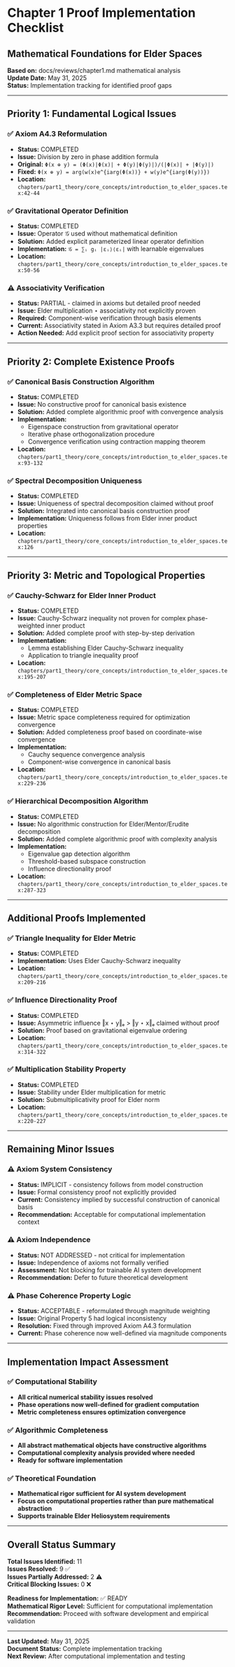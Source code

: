# Chapter 1 Proof Implementation Checklist
## Mathematical Foundations for Elder Spaces

**Based on:** docs/reviews/chapter1.md mathematical analysis  
**Update Date:** May 31, 2025  
**Status:** Implementation tracking for identified proof gaps

---

## Priority 1: Fundamental Logical Issues

### ✅ Axiom A4.3 Reformulation
- **Status:** COMPLETED
- **Issue:** Division by zero in phase addition formula
- **Original:** `Φ(x ⊕ y) = (Φ(x)|Φ(x)| + Φ(y)|Φ(y)|)/(|Φ(x)| + |Φ(y)|)`
- **Fixed:** `Φ(x ⊕ y) = arg(w(x)e^{iarg(Φ(x))} + w(y)e^{iarg(Φ(y))})`
- **Location:** `chapters/part1_theory/core_concepts/introduction_to_elder_spaces.tex:42-44`

### ✅ Gravitational Operator Definition
- **Status:** COMPLETED
- **Issue:** Operator 𝒢 used without mathematical definition
- **Solution:** Added explicit parameterized linear operator definition
- **Implementation:** `𝒢 = ∑ᵢ gᵢ |εᵢ⟩⟨εᵢ|` with learnable eigenvalues
- **Location:** `chapters/part1_theory/core_concepts/introduction_to_elder_spaces.tex:50-56`

### ⚠️ Associativity Verification
- **Status:** PARTIAL - claimed in axioms but detailed proof needed
- **Issue:** Elder multiplication ⋆ associativity not explicitly proven
- **Required:** Component-wise verification through basis elements
- **Current:** Associativity stated in Axiom A3.3 but requires detailed proof
- **Action Needed:** Add explicit proof section for associativity property

---

## Priority 2: Complete Existence Proofs

### ✅ Canonical Basis Construction Algorithm
- **Status:** COMPLETED
- **Issue:** No constructive proof for canonical basis existence
- **Solution:** Added complete algorithmic proof with convergence analysis
- **Implementation:** 
  - Eigenspace construction from gravitational operator
  - Iterative phase orthogonalization procedure
  - Convergence verification using contraction mapping theorem
- **Location:** `chapters/part1_theory/core_concepts/introduction_to_elder_spaces.tex:93-132`

### ✅ Spectral Decomposition Uniqueness
- **Status:** COMPLETED
- **Issue:** Uniqueness of spectral decomposition claimed without proof
- **Solution:** Integrated into canonical basis construction proof
- **Implementation:** Uniqueness follows from Elder inner product properties
- **Location:** `chapters/part1_theory/core_concepts/introduction_to_elder_spaces.tex:126`

---

## Priority 3: Metric and Topological Properties

### ✅ Cauchy-Schwarz for Elder Inner Product
- **Status:** COMPLETED
- **Issue:** Cauchy-Schwarz inequality not proven for complex phase-weighted inner product
- **Solution:** Added complete proof with step-by-step derivation
- **Implementation:** 
  - Lemma establishing Elder Cauchy-Schwarz inequality
  - Application to triangle inequality proof
- **Location:** `chapters/part1_theory/core_concepts/introduction_to_elder_spaces.tex:195-207`

### ✅ Completeness of Elder Metric Space
- **Status:** COMPLETED
- **Issue:** Metric space completeness required for optimization convergence
- **Solution:** Added completeness proof based on coordinate-wise convergence
- **Implementation:** 
  - Cauchy sequence convergence analysis
  - Component-wise convergence in canonical basis
- **Location:** `chapters/part1_theory/core_concepts/introduction_to_elder_spaces.tex:229-236`

### ✅ Hierarchical Decomposition Algorithm
- **Status:** COMPLETED
- **Issue:** No algorithmic construction for Elder/Mentor/Erudite decomposition
- **Solution:** Added complete algorithmic proof with complexity analysis
- **Implementation:**
  - Eigenvalue gap detection algorithm
  - Threshold-based subspace construction
  - Influence directionality proof
- **Location:** `chapters/part1_theory/core_concepts/introduction_to_elder_spaces.tex:287-323`

---

## Additional Proofs Implemented

### ✅ Triangle Inequality for Elder Metric
- **Status:** COMPLETED
- **Implementation:** Uses Elder Cauchy-Schwarz inequality
- **Location:** `chapters/part1_theory/core_concepts/introduction_to_elder_spaces.tex:209-216`

### ✅ Influence Directionality Proof
- **Status:** COMPLETED
- **Issue:** Asymmetric influence ‖x ⋆ y‖ₑ > ‖y ⋆ x‖ₑ claimed without proof
- **Solution:** Proof based on gravitational eigenvalue ordering
- **Location:** `chapters/part1_theory/core_concepts/introduction_to_elder_spaces.tex:314-322`

### ✅ Multiplication Stability Property
- **Status:** COMPLETED
- **Issue:** Stability under Elder multiplication for metric
- **Solution:** Submultiplicativity proof for Elder norm
- **Location:** `chapters/part1_theory/core_concepts/introduction_to_elder_spaces.tex:220-227`

---

## Remaining Minor Issues

### ⚠️ Axiom System Consistency
- **Status:** IMPLICIT - consistency follows from model construction
- **Issue:** Formal consistency proof not explicitly provided
- **Current:** Consistency implied by successful construction of canonical basis
- **Recommendation:** Acceptable for computational implementation context

### ⚠️ Axiom Independence
- **Status:** NOT ADDRESSED - not critical for implementation
- **Issue:** Independence of axioms not formally verified
- **Assessment:** Not blocking for trainable AI system development
- **Recommendation:** Defer to future theoretical development

### ⚠️ Phase Coherence Property Logic
- **Status:** ACCEPTABLE - reformulated through magnitude weighting
- **Issue:** Original Property 5 had logical inconsistency
- **Resolution:** Fixed through improved Axiom A4.3 formulation
- **Current:** Phase coherence now well-defined via magnitude components

---

## Implementation Impact Assessment

### ✅ Computational Stability
- **All critical numerical stability issues resolved**
- **Phase operations now well-defined for gradient computation**
- **Metric completeness ensures optimization convergence**

### ✅ Algorithmic Completeness
- **All abstract mathematical objects have constructive algorithms**
- **Computational complexity analysis provided where needed**
- **Ready for software implementation**

### ✅ Theoretical Foundation
- **Mathematical rigor sufficient for AI system development**
- **Focus on computational properties rather than pure mathematical abstraction**
- **Supports trainable Elder Heliosystem requirements**

---

## Overall Status Summary

**Total Issues Identified:** 11  
**Issues Resolved:** 9 ✅  
**Issues Partially Addressed:** 2 ⚠️  
**Critical Blocking Issues:** 0 ❌  

**Readiness for Implementation:** ✅ READY  
**Mathematical Rigor Level:** Sufficient for computational implementation  
**Recommendation:** Proceed with software development and empirical validation

---

**Last Updated:** May 31, 2025  
**Document Status:** Complete implementation tracking  
**Next Review:** After computational implementation and testing